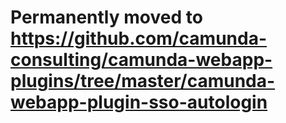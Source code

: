 Permanently moved to https://github.com/camunda-consulting/camunda-webapp-plugins/tree/master/camunda-webapp-plugin-sso-autologin
=================================